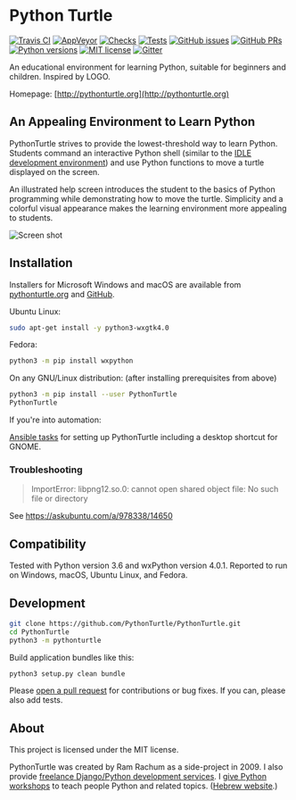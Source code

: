 Python Turtle
=============

[![Travis CI](https://img.shields.io/travis/PythonTurtle/PythonTurtle/master.svg?logo=travis)](https://travis-ci.org/PythonTurtle/PythonTurtle
) [![AppVeyor](https://img.shields.io/appveyor/ci/cool-RR/PythonTurtle/master.svg?logo=appveyor)](https://ci.appveyor.com/project/cool-RR/PythonTurtle
) [![Checks](https://img.shields.io/github/workflow/status/PythonTurtle/PythonTurtle/Checks/master?label=Checks&logo=github)](https://github.com/PythonTurtle/PythonTurtle/actions?query=workflow%3AChecks
) [![Tests](https://img.shields.io/github/workflow/status/PythonTurtle/PythonTurtle/Tests/master?label=Tests&logo=github)](https://github.com/PythonTurtle/PythonTurtle/actions?query=workflow%3ATests
) [![GitHub issues](https://img.shields.io/github/issues-raw/PythonTurtle/PythonTurtle.svg)](https://github.com/PythonTurtle/PythonTurtle/issues
) [![GitHub PRs](https://img.shields.io/github/issues-pr-raw/PythonTurtle/PythonTurtle.svg)](https://github.com/PythonTurtle/PythonTurtle/pulls
) [![Python versions](https://img.shields.io/pypi/pyversions/PythonTurtle.svg)](https://pypi.org/project/PythonTurtle/
) [![MIT license](https://img.shields.io/github/license/PythonTurtle/PythonTurtle.svg)](https://github.com/PythonTurtle/PythonTurtle/blob/master/LICENSE
) [![Gitter](https://img.shields.io/gitter/room/PythonTurtle/Lobby.svg)](https://gitter.im/PythonTurtle/Lobby)

An educational environment for learning Python, suitable for beginners and children.
Inspired by LOGO.

Homepage: [http://pythonturtle.org](http://pythonturtle.org)

An Appealing Environment to Learn Python
----------------------------------------

PythonTurtle strives to provide the lowest-threshold way to learn Python.
Students command an interactive Python shell (similar to the [IDLE development
environment](https://docs.python.org/3/library/idle.html)) and use Python
functions to move a turtle displayed on the screen.

An illustrated help screen introduces the student to the basics of Python
programming while demonstrating how to move the turtle. Simplicity and a
colorful visual appearance makes the learning environment more appealing
to students.

![Screen shot](http://pythonturtle.org/images/screenshot.gif)

Installation
------------

Installers for Microsoft Windows and macOS are available from
[pythonturtle.org](http://pythonturtle.org) and [GitHub](
https://github.com/PythonTurtle/PythonTurtle/releases).

Ubuntu Linux:

```bash
sudo apt-get install -y python3-wxgtk4.0
```

Fedora:

```bash
python3 -m pip install wxpython
```

On any GNU/Linux distribution: (after installing prerequisites from above)

```bash
python3 -m pip install --user PythonTurtle
PythonTurtle
```

If you're into automation:

[Ansible tasks](https://github.com/painless-software/ansible-role-software/blob/master/tasks/education/programming.yml#L12-L43
) for setting up PythonTurtle including a desktop shortcut for GNOME.

### Troubleshooting

> ImportError: libpng12.so.0: cannot open shared object file: No such file or directory

See https://askubuntu.com/a/978338/14650

Compatibility
-------------

Tested with Python version 3.6 and wxPython version 4.0.1.
Reported to run on Windows, macOS, Ubuntu Linux, and Fedora.

Development
-----------

```bash
git clone https://github.com/PythonTurtle/PythonTurtle.git
cd PythonTurtle
python3 -m pythonturtle
```

Build application bundles like this:

```bash
python3 setup.py clean bundle
```

Please [open a pull request](https://github.com/PythonTurtle/PythonTurtle/pulls
) for contributions or bug fixes. If you can, please also add tests.

About
-----

This project is licensed under the MIT license.

PythonTurtle was created by Ram Rachum as a side-project in 2009. I also provide
[freelance Django/Python development services](https://chipmunkdev.com). I [give Python workshops](http://pythonworkshops.co/) to teach people Python and related topics. ([Hebrew website](http://pythonworkshops.co.il/).)
